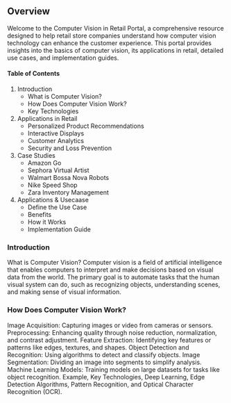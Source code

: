 ## Overview
Welcome to the Computer Vision in Retail Portal, a comprehensive resource designed to help retail store companies understand how computer vision technology can enhance the customer experience. This portal provides insights into the basics of computer vision, its applications in retail, detailed use cases, and implementation guides.

#### Table of Contents
1. Introduction
   - What is Computer Vision?
   - How Does Computer Vision Work?
   - Key Technologies
2. Applications in Retail
   - Personalized Product Recommendations
   - Interactive Displays
   - Customer Analytics
   - Security and Loss Prevention
3. Case Studies
   - Amazon Go
   - Sephora Virtual Artist
   - Walmart Bossa Nova Robots
   - Nike Speed Shop
   - Zara Inventory Management
4. Applications & Usecaase
   - Define the Use Case
   - Benefits
   - How it Works
   - Implementation Guide

### Introduction
What is Computer Vision?
Computer vision is a field of artificial intelligence that enables computers to interpret and make decisions based on visual data from the world. The primary goal is to automate tasks that the human visual system can do, such as recognizing objects, understanding scenes, and making sense of visual information.

### How Does Computer Vision Work?
Image Acquisition: Capturing images or video from cameras or sensors.
Preprocessing: Enhancing quality through noise reduction, normalization, and contrast adjustment.
Feature Extraction: Identifying key features or patterns like edges, textures, and shapes.
Object Detection and Recognition: Using algorithms to detect and classify objects.
Image Segmentation: Dividing an image into segments to simplify analysis.
Machine Learning Models: Training models on large datasets for tasks like object recognition. Example, Key Technologies, Deep Learning, Edge Detection Algorithms, Pattern Recognition, and Optical Character Recognition (OCR).
